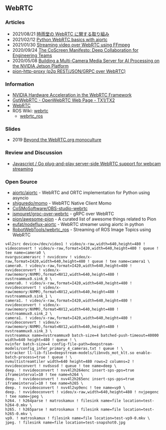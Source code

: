 ## WebRTC


### Articles
- 2021/08/21 [時雨堂の WebRTC に関する取り組み](https://medium.com/shiguredo/%E6%99%82%E9%9B%A8%E5%A0%82%E3%81%AE-webrtc-%E3%81%AB%E9%96%A2%E3%81%99%E3%82%8B%E5%8F%96%E3%82%8A%E7%B5%84%E3%81%BF-49c9ccd71638)
- 2021/02/12 [Python WebRTC basics with aiortc](https://dev.to/whitphx/python-webrtc-basics-with-aiortc-48id)
- 2021/01/30 [Streaming video over WebRTC using FFmpeg](https://blog.maxwellgale.com/2021/01/30/streaming-video-over-webrtc-using-ffmpeg/)
- 2020/09/24 [The CoScreen Manifesto: Deep Collaboration for Engineering Teams](https://medium.com/coscreen/the-coscreen-manifesto-deep-collaboration-for-engineering-teams-5a5305ec8445)
- 2020/05/08 [Building a Multi-Camera Media Server for AI Processing on the NVIDIA Jetson Platform](https://developer.nvidia.com/blog/building-multi-camera-media-server-ai-processing-jetson/)
- [pion-http-proxy (p2p REST/JSON/GRPC over WebRTC)](https://www.gitmemory.com/issue/pion/awesome-pion/14/753387891)


### Information
- [NVIDIA Hardware Acceleration in the WebRTC Framework](https://docs.nvidia.com/jetson/l4t/index.html#page/Tegra%20Linux%20Driver%20Package%20Development%20Guide/hardware_acceleration_in_webrtc.html)
- [GstWebRTC - OpenWebRTC Web Page - TX1/TX2](https://developer.ridgerun.com/wiki/index.php?title=GstWebRTC_-_OpenWebRTC_Web_Page_-_TX1/TX2)
- [WebRTC](https://wiki.nikitavoloboev.xyz/web/webrtc)
- ROS Wiki: [webrtc](http://wiki.ros.org/webrtc)
    - [webrtc_ros](http://wiki.ros.org/webrtc_ros)


### Slides
- 2019 [Beyond the WebRTC.org monoculture](https://archive.fosdem.org/2019/schedule/event/beyond_webrtc_monoculture/attachments/slides/3219/export/events/attachments/beyond_webrtc_monoculture/slides/3219/Beyond_the_WebRTC_org_monoculture.pdf)


### Review and Discussion
- [Javascript / Go plug-and-play server-side WebRTC support for webcam streaming](https://codereview.stackexchange.com/questions/248425/javascript-go-plug-and-play-server-side-webrtc-support-for-webcam-streaming)



### Open Source
- [aiortc/aiortc](https://github.com/aiortc/aiortc) - WebRTC and ORTC implementation for Python using asyncio
- [shiguredo/momo](https://github.com/shiguredo/momo) - WebRTC Native Client Momo
- [CoSMoSoftware/OBS-studio-webrtc](https://github.com/CoSMoSoftware/OBS-studio-webrtc)
- [jsmouret/grpc-over-webrtc](https://github.com/jsmouret/grpc-over-webrtc) - gRPC over WebRTC
- [pion/awesome-pion](https://github.com/pion/awesome-pion) - A curated list of awesome things related to Pion
- [eufat/nodeflux-aiortc](https://github.com/eufat/nodeflux-aiortc) - WebRTC streamer using aiortc in python
- [RobotWebTools/webrtc_ros](https://github.com/RobotWebTools/webrtc_ros) - Streaming of ROS Image Topics using WebRTC


```
v4l2src device=/dev/video1 ! video/x-raw,width=640,height=480 ! videoconvert ! video/x-raw,format=I420,width=640,height=480 ! queue ! tee name=camera0 \
nvarguscamerasrc ! nvvidconv ! video/x-raw,format=I420,width=640,height=480 ! queue ! tee name=camera1 \
camera0. ! video/x-raw,format=I420,width=640,height=480 ! nvvideoconvert ! video/x-raw(memory:NVMM),format=NV12,width=640,height=480 ! nvstreammux0.sink_0 \
camera0. ! video/x-raw,format=I420,width=640,height=480 ! nvvideoconvert ! video/x-raw(memory:NVMM),format=NV12,width=640,height=480 ! nvstreammux0.sink_1 \
camera1. ! video/x-raw,format=I420,width=640,height=480 ! nvvideoconvert ! video/x-raw(memory:NVMM),format=NV12,width=640,height=480 ! nvstreammux0.sink_2 \
camera1. ! video/x-raw,format=I420,width=640,height=480 ! nvvideoconvert ! video/x-raw(memory:NVMM),format=NV12,width=640,height=480 ! nvstreammux0.sink_3 \
nvstreammux name=nvstreammux0 batch-size=4 batched-push-timeout=40000 width=640 height=480 ! queue ! \
nvinfer batch-size=4 config-file-path=deepstream-models/config_infer_primary_4_cameras.txt ! queue ! \
nvtracker ll-lib-file=deepstream-models/libnvds_mot_klt.so enable-batch-process=true ! queue ! \
nvmultistreamtiler width=640 height=480 rows=2 columns=2 ! nvvideoconvert ! nvdsosd ! queue ! tee name=deep \
deep. ! nvvideoconvert ! nvv4l2h264enc insert-sps-pps=true iframeinterval=10 ! tee name=h264 \
deep. ! nvvideoconvert ! nvv4l2h265enc insert-sps-pps=true iframeinterval=10 ! tee name=h265 \
deep. ! nvvideoconvert ! nvv4l2vp9enc ! tee name=vp9 \
deep. ! nvvideoconvert ! video/x-raw,width=640,height=480 ! nvjpegenc ! tee name=jpeg \
h264. ! h264parse ! matroskamux ! filesink name=file location=test-h264-0.mkv \
h265. ! h265parse ! matroskamux ! filesink name=file location=test-h265-0.mkv \
vp9. ! matroskamux ! filesink name=file location=test-vp9-0.mkv \
jpeg. ! filesink name=file location=test-snapshot0.jpg
```

